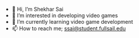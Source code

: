- 👋 Hi, I’m Shekhar Sai
- 👀 I’m interested in developing video games
- 🌱 I’m currently learning video game development
- 📫 How to reach me; ssai@student.fullsail.edu

<!---
GeeShey/GeeShey is a ✨ special ✨ repository because its `README.md` (this file) appears on your GitHub profile.
You can click the Preview link to take a look at your changes.
--->
